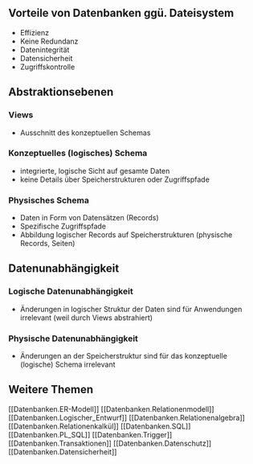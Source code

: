 
## Vorteile von Datenbanken ggü. Dateisystem
- Effizienz
- Keine Redundanz
- Datenintegrität
- Datensicherheit
- Zugriffskontrolle

## Abstraktionsebenen

### Views
- Ausschnitt des konzeptuellen Schemas

### Konzeptuelles (logisches) Schema
- integrierte, logische Sicht auf gesamte Daten
- keine Details über Speicherstrukturen oder Zugriffspfade

### Physisches Schema
- Daten in Form von Datensätzen (Records)
- Spezifische Zugriffspfade
- Abbildung logischer Records auf Speicherstrukturen (physische Records, Seiten)

## Datenunabhängigkeit

### Logische Datenunabhängigkeit
- Änderungen in logischer Struktur der Daten sind für Anwendungen irrelevant (weil durch
Views abstrahiert)

### Physische Datenunabhängigkeit
- Änderungen an der Speicherstruktur sind für das konzeptuelle (logische) Schema irrelevant

## Weitere Themen

[[Datenbanken.ER-Modell]]
[[Datenbanken.Relationenmodell]]
[[Datenbanken.Logischer_Entwurf]]
[[Datenbanken.Relationenalgebra]]
[[Datenbanken.Relationenkalkül]]
[[Datenbanken.SQL]]
[[Datenbanken.PL_SQL]]
[[Datenbanken.Trigger]]
[[Datenbanken.Transaktionen]]
[[Datenbanken.Datenschutz]]
[[Datenbanken.Datensicherheit]]